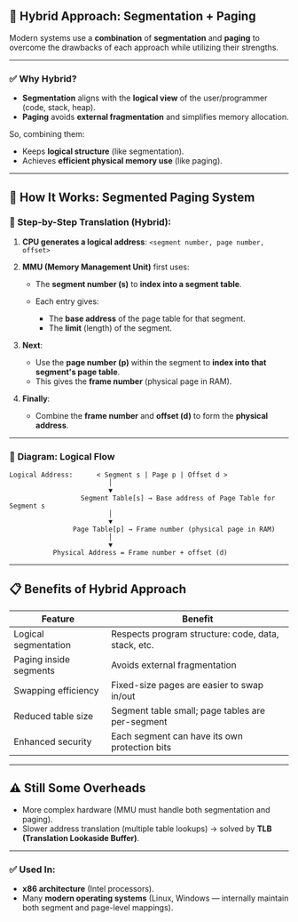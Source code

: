 ## 🔄 **Hybrid Approach: Segmentation + Paging**

Modern systems use a **combination** of **segmentation** and **paging** to overcome the drawbacks of each approach while utilizing their strengths.

---

### ✅ **Why Hybrid?**

* **Segmentation** aligns with the **logical view** of the user/programmer (code, stack, heap).
* **Paging** avoids **external fragmentation** and simplifies memory allocation.

So, combining them:

* Keeps **logical structure** (like segmentation).
* Achieves **efficient physical memory use** (like paging).

---

## 🧠 **How It Works: Segmented Paging System**

### 🔹 Step-by-Step Translation (Hybrid):

1. **CPU generates a logical address**:
   `<segment number, page number, offset>`

2. **MMU (Memory Management Unit)** first uses:

   * The **segment number (s)** to **index into a segment table**.
   * Each entry gives:

     * The **base address** of the page table for that segment.
     * The **limit** (length) of the segment.

3. **Next**:

   * Use the **page number (p)** within the segment to **index into that segment's page table**.
   * This gives the **frame number** (physical page in RAM).

4. **Finally**:

   * Combine the **frame number** and **offset (d)** to form the **physical address**.

---

### 📌 **Diagram: Logical Flow**

```
Logical Address:      < Segment s | Page p | Offset d >
                         │
                         ▼
                  Segment Table[s] → Base address of Page Table for Segment s
                         │
                         ▼
                Page Table[p] → Frame number (physical page in RAM)
                         │
                         ▼
           Physical Address = Frame number + offset (d)
```

---

## 📋 **Benefits of Hybrid Approach**

| Feature                | Benefit                                             |
| ---------------------- | --------------------------------------------------- |
| Logical segmentation   | Respects program structure: code, data, stack, etc. |
| Paging inside segments | Avoids external fragmentation                       |
| Swapping efficiency    | Fixed-size pages are easier to swap in/out          |
| Reduced table size     | Segment table small; page tables are per-segment    |
| Enhanced security      | Each segment can have its own protection bits       |

---

## ⚠️ **Still Some Overheads**

* More complex hardware (MMU must handle both segmentation and paging).
* Slower address translation (multiple table lookups) → solved by **TLB (Translation Lookaside Buffer)**.

---

### ✅ **Used In**:

* **x86 architecture** (Intel processors).
* Many **modern operating systems** (Linux, Windows — internally maintain both segment and page-level mappings).
